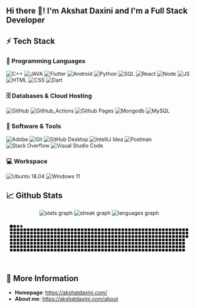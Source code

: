 ## Hi there 👋! I'm Akshat Daxini and I'm a Full Stack Developer
<!-- Profile Views ![](https://komarev.com/ghpvc/?username=AkshatDaxini&label=Profile%20views&color=0e75b6&style=flat) -->




## ⚡ Tech Stack

### 🚀 Programming Languages
  ![C++](https://img.shields.io/badge/C++-00599C?logo=cplusplus&logoColor=white&style=flat)
  ![JAVA](https://custom-icon-badges.demolab.com/badge/Java-007396?logo=java&logoColor=white&style=flat)
  ![Flutter](https://img.shields.io/badge/Flutter-0066cd?logo=Flutter&logoColor=white&style=flat)
  ![Android](https://img.shields.io/badge/-Andorid-00cd00?logo=android&logoColor=white&style=flat)
  ![Python](https://img.shields.io/badge/Python-3776AB?logo=python&logoColor=white&style=flat)
  ![SQL](https://custom-icon-badges.demolab.com/badge/SQL-025E8C?logo=database&logoColor=white&style=flat)
  ![React](https://img.shields.io/badge/-React-ffffff?logo=react&logoColor=blue&style=flat)
  ![Node](https://img.shields.io/badge/-Node%20JS-009a00?logo=nodejs&logoColor=white&style=flat)
  ![JS](https://img.shields.io/badge/-JS-ffff1a?logo=javascript&logoColor=black&style=flat)
  ![HTML](https://img.shields.io/badge/-HTML-ffae1a?logo=HTML&logoColor=white&style=flat)
  ![CSS](https://img.shields.io/badge/-CSS-4e4eff?logo=CSS&logoColor=white&style=flat)
  ![Dart](https://img.shields.io/badge/-Dart-0066cd?logo=dart&logoColor=white&style=flat)
  
### 🗄️ Databases & Cloud Hosting
  ![GitHub](https://img.shields.io/badge/GitHub-181717?logo=github&logoColor=white&style=flat)
  ![GitHub_Actions](https://img.shields.io/badge/-GitHub_Actions-2088FF?logo=githubactions&logoColor=white&style=flat)
  ![Github Pages](https://img.shields.io/badge/GitHub%20Pages-222222?logo=github%20pages&logoColor=white&style=flat)
  ![Mongodb](https://img.shields.io/badge/MongoDB-47A248?logo=mongodb&logoColor=white&style=flat)
  ![MySQL](https://img.shields.io/badge/-MySQL-4479A1?logo=mysql&logoColor=white&style=flat)
  
### 🧩 Software & Tools
  ![Adobe](https://img.shields.io/badge/Adobe-FF0000?logo=adobe&logoColor=white&style=flat)
  ![Git](https://img.shields.io/badge/Git-F05032?logo=git&logoColor=white&style=flat)
  ![GitHub Desktop](https://img.shields.io/badge/GitHub%20Desktop-8034A9?logo=github&logoColor=white&style=flat)
  ![IntelliJ Idea](https://img.shields.io/badge/-IntelliJ_IDEA-000000?logo=intellijidea&logoColor=white&style=flat)
  ![Postman](https://img.shields.io/badge/Postman-FF6C37?logo=postman&logoColor=white&style=flat)
  ![Stack Overflow](https://img.shields.io/badge/-Stack%20Overflow-FE7A16?logo=stack-overflow&logoColor=white&style=flat)
  ![Visual Studio Code](https://img.shields.io/badge/-Visual%20Studio%20Code-007ACC?logo=visual-studio-code&logoColor=white&style=flat)

### 💻 Workspace
![Ubuntu 18.04](https://img.shields.io/badge/Ubuntu%2018.04-E95420?logo=ubuntu&logoColor=white&style=flat)
![Windows 11](https://img.shields.io/badge/Windows%2010-0078D6?logo=windows&logoColor=white&style=flat)

## 📈 Github Stats

<!-- ![Top Langs](https://github-readme-stats.vercel.app/api/top-langs/?username=CompetitiveLin&layout=compact) -->

<div align="center">
  <img src="https://github-readme-stats.vercel.app/api?username=AkshatDaxini&hide_title=false&hide_rank=true&show_icons=true&include_all_commits=true&count_private=true&disable_animations=false&theme=dracula&locale=en&hide_border=false" height="150" alt="stats graph"  />
  <img src="https://streak-stats.demolab.com?user=AkshatDaxini&locale=en&mode=daily&theme=dracula&hide_border=false&border_radius=5" height="150" alt="streak graph"  />
  <img src="https://github-readme-stats.vercel.app/api/top-langs?username=AkshatDaxini&locale=en&hide_title=false&layout=compact&card_width=320&langs_count=5&theme=dracula&hide_border=false" height="150" alt="languages graph"  />
</div>

<!--## 📊 Leetcode Stats
![CompetitiveLin's Leetcode Stats](https://leetcard.jacoblin.cool/CompetitiveLin?theme=light&font=Noto_Sans&ext=heatmap&site=cn) -->
![](https://raw.githubusercontent.com/CompetitiveLin/Snake-in-Contribution-Grid/output/github-contribution-grid-snake.svg)

## 📝 More Information

- **Homepage**: <https://akshatdaxini.com/>
- **About me**: <https://akshatdaxini.com/about>


<!--


Here are some ideas to get you started:

- 🔭 I’m currently working on ...
- 🌱 I’m currently learning ...
- 👯 I’m looking to collaborate on ...
- 🤔 I’m looking for help with ...
- 💬 Ask me about ...
- 📫 How to reach me: ...
- 😄 Pronouns: ...
- ⚡ Fun fact: ...
-->
